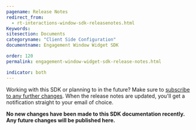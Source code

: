 ```yaml
---
pagename: Release Notes
redirect_from:
  - rt-interactions-window-sdk-releasenotes.html
Keywords:
sitesection: Documents
categoryname: "Client Side Configuration"
documentname: Engagement Window Widget SDK

order: 120
permalink: engagement-window-widget-sdk-release-notes.html

indicator: both
---
```


<div class="alert">Working with this SDK or planning to in the future? Make sure to <a href="https://visualping.io/?url=developers.liveperson.com/rt-interactions-window-sdk-releasenotes.html&mode=web&css=post-content" target="_blank">subscribe to any further changes</a>. When the release notes are updated, you'll get a notification straight to your email of choice.</div>

**No new changes have been made to this SDK documentation recently. Any future changes will be published here.**
